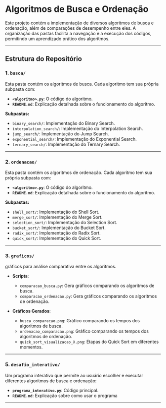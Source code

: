 # Algoritmos de Busca e Ordenação

Este projeto contém a implementação de diversos algoritmos de busca e ordenação, além de comparações de desempenho entre eles. A organização das pastas facilita a navegação e a execução dos códigos, permitindo um aprendizado prático dos algoritmos.

---

## **Estrutura do Repositório**

### **1. `busca/`**
Esta pasta contém os algoritmos de busca. Cada algoritmo tem sua própria subpasta com:
- **`<algoritmo>.py`**: O código do algoritmo.
- **`README.md`**: Explicação detalhada sobre o funcionamento do algoritmo.

**Subpastas:**
- `binary_search/`: Implementação do Binary Search.
- `interpolation_search/`: Implementação do Interpolation Search.
- `jump_search/`: Implementação do Jump Search.
- `exponential_search/`: Implementação do Exponential Search.
- `ternary_search/`: Implementação do Ternary Search.

---

### **2. `ordenacao/`**
Esta pasta contém os algoritmos de ordenação. Cada algoritmo tem sua própria subpasta com:
- **`<algoritmo>.py`**: O código do algoritmo.
- **`README.md`**: Explicação detalhada sobre o funcionamento do algoritmo.

**Subpastas:**
- `shell_sort/`: Implementação do Shell Sort.
- `merge_sort/`: Implementação do Merge Sort.
- `selection_sort/`: Implementação do Selection Sort.
- `bucket_sort/`: Implementação do Bucket Sort.
- `radix_sort/`: Implementação do Radix Sort.
- `quick_sort/`: Implementação do Quick Sort.

---

### **3. `graficos/`**
 gráficos para análise comparativa entre os algoritmos.  
- **Scripts**:
  - `comparacao_busca.py`: Gera gráficos comparando os algoritmos de busca.
  - `comparacao_ordenacao.py`: Gera gráficos comparando os algoritmos de ordenação.

- **Gráficos Gerados**:
  - `busca_comparacao.png`: Gráfico comparando os tempos dos algoritmos de busca.
  - `ordenacao_comparacao.png`: Gráfico comparando os tempos dos algoritmos de ordenação.
  - `quick_sort_visualizacao_X.png`: Etapas do Quick Sort em diferentes momentos.

---


### **5. `desafio_interativo/`**
Um programa interativo que permite ao usuário escolher e executar diferentes algoritmos de busca e ordenação:
- **`programa_interativo.py`**: Código principal.
- **`README.md`**: Explicação sobre como usar o programa

---
